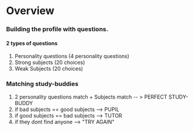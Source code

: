 # Overview
### Building the profile with questions.
#### 2 types of questions

1. Personality questions (4 personality questions)
2. Strong subjects (20 choices)
3. Weak Subjects (20 choices)

### Matching study-buddies
1. 2 personality questions match + Subjects match -- > PERFECT STUDY-BUDDY
2. if bad subjects == good subjects --> PUPIL
3. if good subjects == bad subjects --> TUTOR
4. if they dont find anyone --> "TRY AGAIN"



